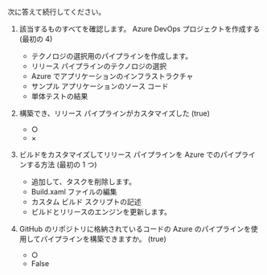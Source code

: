 次に答えて続行してください。

1. 該当するものすべてを確認します。 Azure DevOps プロジェクトを作成する (最初の 4)
    - テクノロジの選択用のパイプラインを作成します。
    - リリース パイプラインのテクノロジの選択
    - Azure でアプリケーションのインフラストラクチャ
    - サンプル アプリケーションのソース コード
    - 単体テストの結果

2. 構築でき、リリース パイプラインがカスタマイズした (true)
    - ○
    - ×

3. ビルドをカスタマイズしてリリース パイプラインを Azure でのパイプラインする方法 (最初の 1 つ)
    - 追加して、タスクを削除します。
    - Build.xaml ファイルの編集
    - カスタム ビルド スクリプトの記述
    - ビルドとリリースのエンジンを更新します。

4. GitHub のリポジトリに格納されているコードの Azure のパイプラインを使用してパイプラインを構築できますか。 (true)
    - ○
    - False